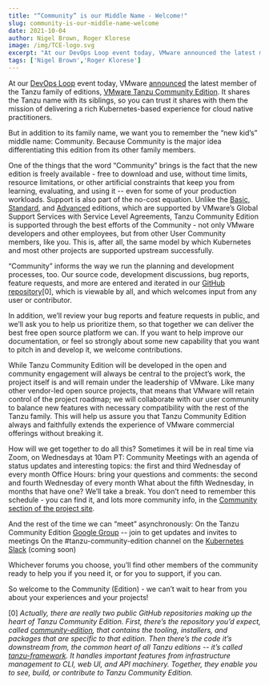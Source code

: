```yaml
---
title: "“Community” is our Middle Name - Welcome!"
slug: community-is-our-middle-name-welcome
date: 2021-10-04
author: Nigel Brown, Roger Klorese
image: /img/TCE-logo.svg
excerpt: "At our DevOps Loop event today, VMware announced the latest member of the Tanzu family of editions, VMware Tanzu Community Edition... we want you to remember the “new kid’s” middle name: Community. Because Community is the major idea differentiating this edition from its other family members."
tags: ['Nigel Brown','Roger Klorese']
---
```


At our [DevOps Loop](https://devopsloop.io) event today, VMware [announced](https://tanzu.vmware.com/content/blog/vmware-tanzu-community-edition-announcement) the latest member of the Tanzu family of editions, [VMware Tanzu Community Edition](https://tanzucommunityedition.io/). It shares the Tanzu name with its siblings, so you can trust it shares with them the mission of delivering a rich Kubernetes-based experience for cloud native practitioners.

But in addition to its family name, we want you to remember the “new kid’s” middle name: Community. Because Community is the major idea differentiating this edition from its other family members.

One of the things that the word “Community” brings is the fact that the new edition is freely available - free to download and use, without time limits, resource limitations, or other artificial constraints that keep you from learning, evaluating, and using it -- even for some of your production workloads. Support is also part of the no-cost equation. Unlike the [Basic](https://tanzu.vmware.com/tanzu/basic), [Standard](https://tanzu.vmware.com/tanzu/standard), and [Advanced](https://tanzu.vmware.com/tanzu/advanced) editions, which are supported by VMware’s Global Support Services with Service Level Agreements, Tanzu Community Edition is supported through the best efforts of the Community - not only VMware developers and other employees, but from other User Community members, like you. This is, after all, the same model by which Kubernetes and most other projects are supported upstream successfully.

“Community” informs the way we run the planning and development processes, too. Our source code, development discussions, bug reports, feature requests, and more are entered and iterated in our [GitHub repository](https://github.com/vmware-tanzu/community-edition)[0], which is viewable by all, and which welcomes input from any user or contributor.

In addition, we’ll review your bug reports and feature requests in public, and we’ll ask you to help us prioritize them, so that together we can deliver the best free open source platform we can. If you want to help improve our documentation, or feel so strongly about some new capability that you want to pitch in and develop it, we welcome contributions.

While Tanzu Community Edition will be developed in the open and community engagement will always be central to the project’s work, the project itself is and will remain under the leadership of VMware.  Like many other vendor-led open source projects, that means that VMware will retain control of the project roadmap; we will collaborate with our user community to balance new features with necessary compatibility with the rest of the Tanzu family. This will help us assure you that Tanzu Community Edition always and faithfully extends the experience of VMware commercial offerings without breaking it.

How will we get together to do all this? Sometimes it will be in real time via Zoom, on Wednesdays at 10am PT:
Community Meetings with an agenda of status updates and interesting topics: the first and third Wednesday of every month
Office Hours: bring your questions and comments: the second and fourth Wednesday of every month
What about the fifth Wednesday, in months that have one? We’ll take a break. You don’t need to remember this schedule - you can find it, and lots more community info, in the [Community section of the project site](https://tanzucommunityedition.io/community).

And the rest of the time we can “meet” asynchronously:
On the Tanzu Community Edition [Google Group](https://groups.google.com/g/tanzu-community-edition) -- join to get updates and invites to meetings
On the #tanzu-community-edition channel on the [Kubernetes Slack](https://kubernetes.slack.com) (coming soon)

Whichever forums you choose, you’ll find other members of the community ready to help you if you need it, or for you to support, if you can.

So welcome to the Community (Edition) - we can’t wait to hear from you about your experiences and your projects!

[0] *Actually, there are really two public GitHub repositories making up the heart of Tanzu Community Edition. First, there’s the repository you’d expect, called [community-edition](https://github.com/vmware-tanzu/community-edition), that contains the tooling, installers, and packages that are specific to that edition. Then there’s the code it’s downstream from, the common heart of all Tanzu editions -- it’s called [tanzu-framework](https://github.com/vmware-tanzu/tanzu-framework). It handles important features from infrastructure management to CLI, web UI, and API machinery. Together, they enable you to see, build, or contribute to Tanzu Community Edition.*
